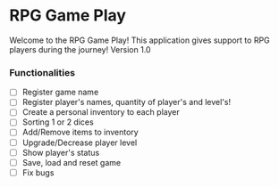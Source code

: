 # RPG Game Play 


Welcome to the RPG Game Play! 
This application gives support to RPG players during the journey!
Version 1.0

### Functionalities
- [ ] Register game name
- [ ] Register player's names, quantity of player's and level's!
- [ ] Create a personal inventory to each player
- [ ] Sorting 1 or 2 dices
- [ ] Add/Remove items to inventory
- [ ] Upgrade/Decrease player level
- [ ] Show player's status
- [ ] Save, load and reset game
- [ ] Fix bugs
